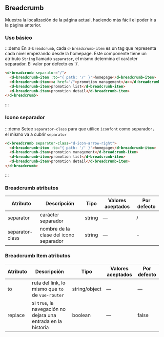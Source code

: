 ## Breadcrumb

Muestra la localización de la página actual, haciendo más fácil el poder ir a la página anterior.

### Uso básico


:::demo En `d-breadcrumb`, cada `d-breadcrumb-item` es un tag que representa cada nivel empezando desde la homepage. Este componente tiene un atributo `String` llamado `separator`, el mismo determina el carácter separador. El valor por defecto es '/'.

```html
<d-breadcrumb separator="/">
  <d-breadcrumb-item :to="{ path: '/' }">homepage</d-breadcrumb-item>
  <d-breadcrumb-item><a href="/">promotion management</a></d-breadcrumb-item>
  <d-breadcrumb-item>promotion list</d-breadcrumb-item>
  <d-breadcrumb-item>promotion detail</d-breadcrumb-item>
</d-breadcrumb>
```
:::

### Icono separador

:::demo Setee `separator-class` para que utilice `iconfont` como separador，el mismo va a cubrir `separator`

```html
<d-breadcrumb separator-class="d-icon-arrow-right">
  <d-breadcrumb-item :to="{ path: '/' }">homepage</d-breadcrumb-item>
  <d-breadcrumb-item>promotion management</d-breadcrumb-item>
  <d-breadcrumb-item>promotion list</d-breadcrumb-item>
  <d-breadcrumb-item>promotion detail</d-breadcrumb-item>
</d-breadcrumb>
```
:::

### Breadcrumb atributos
| Atributo        | Descripción                            | Tipo   | Valores aceptados | Por defecto |
| --------------- | -------------------------------------- | ------ | ----------------- | ----------- |
| separator       | carácter separador                     | string | —                 | /           |
| separator-class | nombre de la clase del icono separador | string | —                 | -           |

### Breadcrumb Item atributos
| Atributo | Descripción                              | Tipo          | Valores aceptados | Por defecto |
| -------- | ---------------------------------------- | ------------- | ----------------- | ----------- |
| to       | ruta del link, lo mismo que `to` de `vue-router` | string/object | —                 | —           |
| replace  | si `true`,  la navegación no dejara una entrada en la historia | boolean       | —                 | false       |





